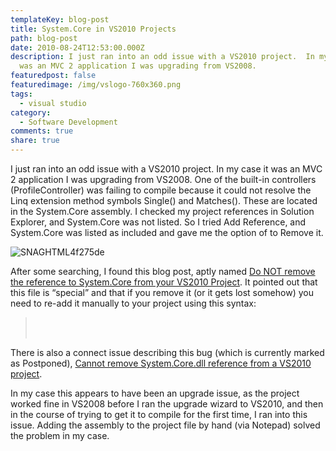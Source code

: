 ```yaml
---
templateKey: blog-post
title: System.Core in VS2010 Projects
path: blog-post
date: 2010-08-24T12:53:00.000Z
description: I just ran into an odd issue with a VS2010 project.  In my case it
  was an MVC 2 application I was upgrading from VS2008.
featuredpost: false
featuredimage: /img/vslogo-760x360.png
tags:
  - visual studio
category:
  - Software Development
comments: true
share: true
---
```

I just ran into an odd issue with a VS2010 project. In my case it was an MVC 2 application I was upgrading from VS2008. One of the built-in controllers (ProfileController) was failing to compile because it could not resolve the Linq extension method symbols Single() and Matches(). These are located in the System.Core assembly. I checked my project references in Solution Explorer, and System.Core was not listed. So I tried Add Reference, and System.Core was listed as included and gave me the option of to Remove it.

![SNAGHTML4f275de](<> "SNAGHTML4f275de")

After some searching, I found this blog post, aptly named [Do NOT remove the reference to System.Core from your VS2010 Project](http://geekswithblogs.net/leesblog/archive/2010/04/23/do-not-remove-the-reference-to-system.core-from-your-vs2010.aspx). It pointed out that this file is “special” and that if you remove it (or it gets lost somehow) you need to re-add it manually to your project using this syntax:

> <ItemGroup>\
> <Reference Include="System.Core" />\
> </ItemGroup>

There is also a connect issue describing this bug (which is currently marked as Postponed), [Cannot remove System.Core.dll reference from a VS2010 project](http://connect.microsoft.com/VisualStudio/feedback/details/525663/cannot-remove-system-core-dll-reference-from-a-vs2010-project).

In my case this appears to have been an upgrade issue, as the project worked fine in VS2008 before I ran the upgrade wizard to VS2010, and then in the course of trying to get it to compile for the first time, I ran into this issue. Adding the assembly to the project file by hand (via Notepad) solved the problem in my case.